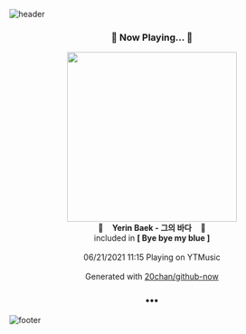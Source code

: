 ![header](https://capsule-render.vercel.app/api?type=wave&height=170&section=header&text=Hi.%20I'm%20SHIFT&fontColor=090707&fontAlignX=45&fontAlignY=65&fontSize=100)

<h3 align="center">🎵 Now Playing... 🎵</h3>
<p align="center">
  <a href="https://music.youtube.com/watch?v=ht5DtmEyZiY">
    <img width="300" src="https://lh3.googleusercontent.com/EN6MppEhywxNeUjcI_39OJWyrGZzlfh0I6b-cmvRb3oJ_ZxeLqhjPwc7_z0AD6Zj9lsBREUoB7DnDhYO">
  </a>
  <br>
  🎵&nbsp&nbsp&nbsp <b>Yerin Baek - 그의 바다</b> &nbsp&nbsp&nbsp🎵
  <br>
  included in <b>[ Bye bye my blue ]</b>
  
  <br />
  <br />
  06/21/2021 11:15 Playing on YTMusic
  <br />
  <br />
  Generated with <a href="https://github.com/20chan/github-now">20chan/github-now</a>
</p>

<h3 align="center">•••</h3>

![footer](https://capsule-render.vercel.app/api?type=wave&height=150&section=footer)
